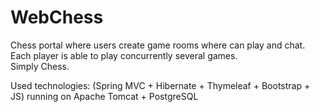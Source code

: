 WebChess
========
Chess portal where users create game rooms where can play and chat. Each player is able to play concurrently several games.<br> 
Simply Chess.

Used technologies: (Spring MVC + Hibernate + Thymeleaf + Bootstrap + JS) running on Apache Tomcat + PostgreSQL
